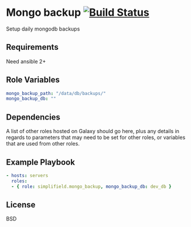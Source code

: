 Mongo backup [![Build Status](https://travis-ci.org/SimpliField/ansible-mongo-backup.svg?branch=master)](https://travis-ci.org/SimpliField/ansible-mongo-backup)
=========

Setup daily mongodb backups

Requirements
------------

Need ansible 2+

Role Variables
--------------

```yaml
mongo_backup_path: "/data/db/backups/"
mongo_backup_db: ""
```

Dependencies
------------

A list of other roles hosted on Galaxy should go here, plus any details in regards to parameters that may need to be set for other roles, or variables that are used from other roles.

Example Playbook
----------------

```yaml
- hosts: servers
  roles:
  - { role: simplifield.mongo_backup, mongo_backup_db: dev_db }
```

License
-------

BSD
